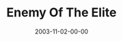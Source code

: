 ---
layout: message
category: message
series: "Public Enemy"
title: "Enemy Of The Elite"
date: 2003-11-02-00-00
message_id: 199
audio: "http://s3.amazonaws.com/crossroads-media/media/legacy/mp3/PE_04_11-02-03_Enemy_Of_The_Elite.mp3"
audio-duration: "37:26"
explicit: "N"
---